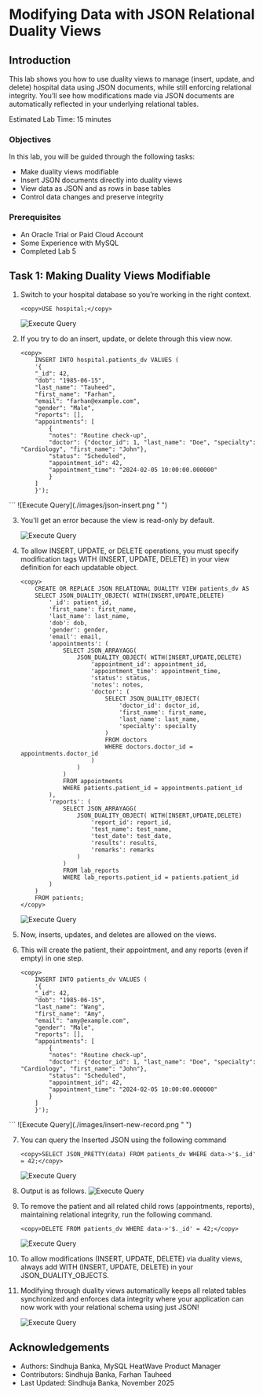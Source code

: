 # Modifying Data with JSON Relational Duality Views

## Introduction

This lab shows you how to use duality views to manage (insert, update, and delete) hospital data using JSON documents, while still enforcing relational integrity. You’ll see how modifications made via JSON documents are automatically reflected in your underlying relational tables.

Estimated Lab Time: 15 minutes

### Objectives

In this lab, you will be guided through the following tasks:

- Make duality views modifiable
- Insert JSON documents directly into duality views
- View data as JSON and as rows in base tables
- Control data changes and preserve integrity

### Prerequisites

- An Oracle Trial or Paid Cloud Account
- Some Experience with MySQL
- Completed Lab 5

## Task 1: Making Duality Views Modifiable

1. Switch to your hospital database so you’re working in the right context.

    ```
    <copy>USE hospital;</copy>
    ```
     ![Execute Query](./images/use-database.png " ")

2. If you try to do an insert, update, or delete through this view now.

    ```
    <copy>
        INSERT INTO hospital.patients_dv VALUES (
        '{
        "_id": 42,
        "dob": "1985-06-15",
        "last_name": "Tauheed",
        "first_name": "Farhan",
        "email": "farhan@example.com",
        "gender": "Male",
        "reports": [],
        "appointments": [
            {
            "notes": "Routine check-up",
            "doctor": {"doctor_id": 1, "last_name": "Doe", "specialty": "Cardiology", "first_name": "John"},
            "status": "Scheduled",
            "appointment_id": 42,
            "appointment_time": "2024-02-05 10:00:00.000000"
            }
        ]
        }');
</copy>
    ```
     ![Execute Query](./images/json-insert.png " ")

3. You'll get an error because the view is read-only by default.

     ![Execute Query](./images/json-insert-error.png " ")

4. To allow INSERT, UPDATE, or DELETE operations, you must specify modification tags WITH (INSERT, UPDATE, DELETE) in your view definition for each updatable object.

    ```
    <copy>
        CREATE OR REPLACE JSON RELATIONAL DUALITY VIEW patients_dv AS
        SELECT JSON_DUALITY_OBJECT( WITH(INSERT,UPDATE,DELETE)
            '_id': patient_id,
            'first_name': first_name,
            'last_name': last_name,
            'dob': dob,
            'gender': gender,
            'email': email,
            'appointments': (
                SELECT JSON_ARRAYAGG(
                    JSON_DUALITY_OBJECT( WITH(INSERT,UPDATE,DELETE)
                        'appointment_id': appointment_id,
                        'appointment_time': appointment_time,
                        'status': status,
                        'notes': notes,
                        'doctor': (
                            SELECT JSON_DUALITY_OBJECT(
                                'doctor_id': doctor_id,
                                'first_name': first_name,
                                'last_name': last_name,
                                'specialty': specialty
                            )
                            FROM doctors
                            WHERE doctors.doctor_id = appointments.doctor_id
                        )
                    )
                )
                FROM appointments
                WHERE patients.patient_id = appointments.patient_id
            ),
            'reports': (
                SELECT JSON_ARRAYAGG(
                    JSON_DUALITY_OBJECT( WITH(INSERT,UPDATE,DELETE)
                        'report_id': report_id,
                        'test_name': test_name,
                        'test_date': test_date,
                        'results': results,
                        'remarks': remarks
                    )
                )
                FROM lab_reports
                WHERE lab_reports.patient_id = patients.patient_id
            )
        )
        FROM patients;
    </copy>
    ```
     ![Execute Query](./images/modified-jdv.png " ")

5. Now, inserts, updates, and deletes are allowed on the views.

6. This will create the patient, their appointment, and any reports (even if empty) in one step.

    ```
    <copy>
        INSERT INTO patients_dv VALUES (
        '{
        "_id": 42,
        "dob": "1985-06-15",
        "last_name": "Wang",
        "first_name": "Amy",
        "email": "amy@example.com",
        "gender": "Male",
        "reports": [],
        "appointments": [
            {
            "notes": "Routine check-up",
            "doctor": {"doctor_id": 1, "last_name": "Doe", "specialty": "Cardiology", "first_name": "John"},
            "status": "Scheduled",
            "appointment_id": 42,
            "appointment_time": "2024-02-05 10:00:00.000000"
            }
        ]
        }');
</copy>
    ```
     ![Execute Query](./images/insert-new-record.png " ")

7. You can query the Inserted JSON using the following command

    ```
    <copy>SELECT JSON_PRETTY(data) FROM patients_dv WHERE data->'$._id' = 42;</copy>
    ```
     ![Execute Query](./images/select-new-record.png " ")

8. Output is as follows.
     ![Execute Query](./images/new-record-output.png " ")

9. To remove the patient and all related child rows (appointments, reports), maintaining relational integrity, run the following command.

    ```
    <copy>DELETE FROM patients_dv WHERE data->'$._id' = 42;</copy>
    ```
     ![Execute Query](./images/delete-record.png " ")

9. To allow modifications (INSERT, UPDATE, DELETE) via duality views, always add WITH (INSERT, UPDATE, DELETE) in your JSON\_DUALITY\_OBJECTS.

10. Modifying through duality views automatically keeps all related tables synchronized and enforces data integrity where your application can now work with your relational schema using just JSON!

     ![Execute Query](./images/show-patients-table.png " ")

## Acknowledgements

- Authors: Sindhuja Banka, MySQL HeatWave Product Manager
- Contributors: Sindhuja Banka, Farhan Tauheed
- Last Updated: Sindhuja Banka, November 2025
